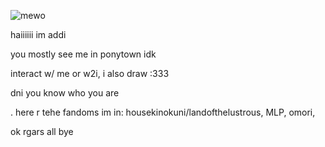 ![mewo](https://github.com/zillyforeternity/zillyforeternity/assets/152684330/2e12bf0c-c406-4360-9a6a-795bd1f4b04f)

haiiiiii im addi 

you mostly see me in ponytown idk 

interact w/ me or w2i, i also draw :333

dni you know who you are 

.  here r tehe fandoms im in: 
housekinokuni/landofthelustrous, MLP, omori, 

ok rgars all bye 

